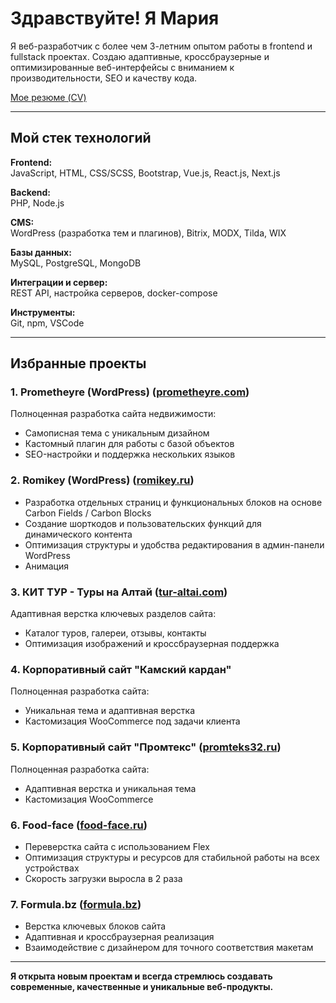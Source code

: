 # Здравствуйте! Я Мария  

Я веб-разработчик с более чем 3-летним опытом работы в frontend и fullstack проектах. Создаю адаптивные, кроссбраузерные и оптимизированные веб-интерфейсы с вниманием к производительности, SEO и качеству кода.  

[Мое резюме (CV)](https://github.com/MariyaBV/CV/blob/main/CV%20Mariia%20Beliakova%20fullstack.pdf) 

---

## Мой стек технологий

**Frontend:**  
JavaScript, HTML, CSS/SCSS, Bootstrap, Vue.js, React.js, Next.js

**Backend:**  
PHP, Node.js  

**CMS:**  
WordPress (разработка тем и плагинов), Bitrix, MODX, Tilda, WIX  

**Базы данных:**  
MySQL, PostgreSQL, MongoDB  

**Интеграции и сервер:**  
REST API, настройка серверов, docker-compose  

**Инструменты:**  
Git, npm, VSCode 

---

## Избранные проекты

### 1. Prometheyre (WordPress) ([prometheyre.com](https://prometheyre.com/))
Полноценная разработка сайта недвижимости:  
- Самописная тема с уникальным дизайном  
- Кастомный плагин для работы с базой объектов  
- SEO-настройки и поддержка нескольких языков

### 2. Romikey (WordPress) ([romikey.ru](https://romikey.ru/))
- Разработка отдельных страниц и функциональных блоков на основе Carbon Fields / Carbon Blocks
- Создание шорткодов и пользовательских функций для динамического контента
- Оптимизация структуры и удобства редактирования в админ-панели WordPress
- Анимация

### 3. КИТ ТУР - Туры на Алтай ([tur-altai.com](https://tur-altai.com/))
Адаптивная верстка ключевых разделов сайта:  
- Каталог туров, галереи, отзывы, контакты  
- Оптимизация изображений и кроссбраузерная поддержка  

### 4. Корпоративный сайт "Камский кардан"
Полноценная разработка сайта: 
- Уникальная тема и адаптивная верстка  
- Кастомизация WooCommerce под задачи клиента  

### 5. Корпоративный сайт "Промтекс" ([promteks32.ru](https://promteks32.ru/))
Полноценная разработка сайта:   
- Адаптивная верстка и уникальная тема
- Кастомизация WooCommerce  

### 6. Food-face ([food-face.ru](https://food-face.ru/))
- Переверстка сайта с использованием Flex  
- Оптимизация структуры и ресурсов для стабильной работы на всех устройствах
- Скорость загрузки выросла в 2 раза

### 7. Formula.bz ([formula.bz](https://formula.bz/))
- Верстка ключевых блоков сайта  
- Адаптивная и кроссбраузерная реализация  
- Взаимодействие с дизайнером для точного соответствия макетам

---

**Я открыта новым проектам и всегда стремлюсь создавать современные, качественные и уникальные веб-продукты.**
